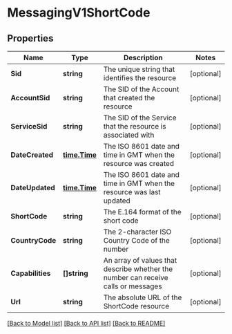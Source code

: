 # MessagingV1ShortCode

## Properties

Name | Type | Description | Notes
------------ | ------------- | ------------- | -------------
**Sid** | **string** | The unique string that identifies the resource |[optional] 
**AccountSid** | **string** | The SID of the Account that created the resource |[optional] 
**ServiceSid** | **string** | The SID of the Service that the resource is associated with |[optional] 
**DateCreated** | [**time.Time**](time.Time.md) | The ISO 8601 date and time in GMT when the resource was created |[optional] 
**DateUpdated** | [**time.Time**](time.Time.md) | The ISO 8601 date and time in GMT when the resource was last updated |[optional] 
**ShortCode** | **string** | The E.164 format of the short code |[optional] 
**CountryCode** | **string** | The 2-character ISO Country Code of the number |[optional] 
**Capabilities** | **[]string** | An array of values that describe whether the number can receive calls or messages |[optional] 
**Url** | **string** | The absolute URL of the ShortCode resource |[optional] 

[[Back to Model list]](../README.md#documentation-for-models) [[Back to API list]](../README.md#documentation-for-api-endpoints) [[Back to README]](../README.md)


